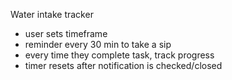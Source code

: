 Water intake tracker
- user sets timeframe
- reminder every 30 min to take a sip
- every time they complete task, track progress
- timer resets after notification is checked/closed
